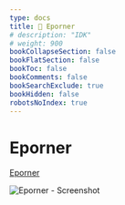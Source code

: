 ```yaml
---
type: docs
title: 🔷 Eporner
# description: "IDK"
# weight: 900
bookCollapseSection: false
bookFlatSection: false
bookToc: false
bookComments: false
bookSearchExclude: true
bookHidden: false
robotsNoIndex: true
---
```


# Eporner

[Eporner](https://www.eporner.com/?nt)

![Eporner - Screenshot](@img/eporner-screenshot.avif)
